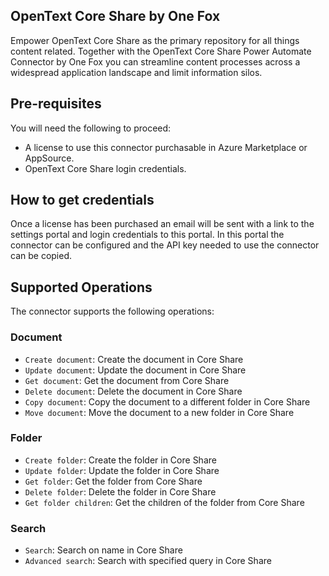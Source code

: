 ## OpenText Core Share by One Fox
Empower OpenText Core Share as the primary repository for all things content related. Together with the OpenText Core Share Power Automate Connector by One Fox you can streamline content processes across a widespread application landscape and limit information silos.

## Pre-requisites
You will need the following to proceed:
* A license to use this connector purchasable in Azure Marketplace or AppSource.
* OpenText Core Share login credentials.

## How to get credentials
Once a license has been purchased an email will be sent with a link to the settings portal and login credentials to this portal. In this portal the connector can be configured and the API key needed to use the connector can be copied.

## Supported Operations
The connector supports the following operations:

### Document
* `Create document`: Create the document in Core Share
* `Update document`: Update the document in Core Share
* `Get document`: Get the document from Core Share
* `Delete document`: Delete the document in Core Share
* `Copy document`: Copy the document to a different folder in Core Share
* `Move document`: Move the document to a new folder in Core Share

### Folder
* `Create folder`: Create the folder in Core Share
* `Update folder`: Update the folder in Core Share
* `Get folder`: Get the folder from Core Share
* `Delete folder`: Delete the folder in Core Share
* `Get folder children`: Get the children of the folder from Core Share

### Search
* `Search`: Search on name in Core Share
* `Advanced search`: Search with specified query in Core Share